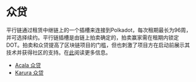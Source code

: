 # 众贷

平行链通过租赁中继链上的一个插槽来连接到Polkadot，每次租期最长为96周，并可选择续约。平行链插槽是由链上拍卖确定的，拍卖赢家需在租期内锁定DOT。拍卖和众贷提高了区块链项目的门槛，但也刺激了项目方在启动前展示其技术并获得社区的支持。在[此](https://polkadot.network/auctions/)阅读更多信息。

* [Acala 众贷](acala-zhong-dai/)
* [Karura 众贷](karura-zhong-dai/)
